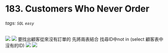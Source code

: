 # 183. Customers Who Never Order
###### tags: `SQL` `easy`

![](https://i.imgur.com/QA0Bb9G.png)
![](https://i.imgur.com/x8gqSnT.png)
要找出顧客從來沒有訂單的
先將兩表結合 找尋ID中not in (select 顧客表中沒有的ID) 
![](https://i.imgur.com/UcDtEF9.png)
![](https://i.imgur.com/TfIF4Ml.png)

